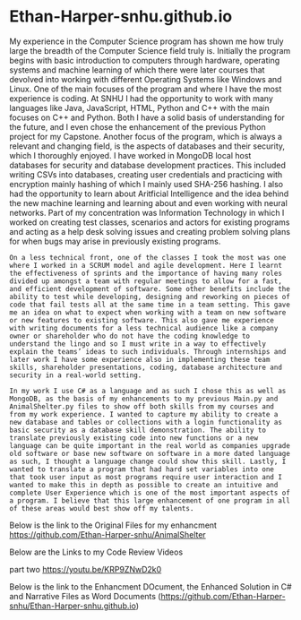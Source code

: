 # Ethan-Harper-snhu.github.io
My experience in the Computer Science program has shown me how truly large the breadth of the Computer Science field truly is. Initially the program begins with basic introduction to computers through hardware, operating systems and machine learning of which there were later courses that devolved into working with different Operating Systems like Windows and Linux. One of the main focuses of the program and where I have the most experience is coding. At SNHU I had the opportunity to work with many languages like Java, JavaScript, HTML, Python and C++ with the main focuses on C++ and Python. Both I have a solid basis of understanding for the future, and I even chose the enhancement of the previous Python project for my Capstone. Another focus of the program, which is always a relevant and changing field, is the aspects of databases and their security, which I thoroughly enjoyed. I have worked in MongoDB local host databases for security and database development practices. This included writing CSVs into databases, creating user credentials and practicing with encryption mainly hashing of which I mainly used SHA-256 hashing. I also had the opportunity to learn about Aritficial Intelligence and the idea behind the new machine learning and learning about and even working with neural networks. Part of my concentration was Information Technology in which I worked on creating test classes, scenarios and actors for existing programs and acting as a help desk solving issues and creating problem solving plans for when bugs may arise in previously existing programs. 

	On a less technical front, one of the classes I took the most was one where I worked in a SCRUM model and agile development. Here I learnt the effectiveness of sprints and the importance of having many roles divided up amongst a team with regular meetings to allow for a fast, and efficient development of software. Some other benefits include the ability to test while developing, designing and reworking on pieces of code that fail tests all at the same time in a team setting. This gave me an idea on what to expect when working with a team on new software or new features to existing software. This also gave me experience with writing documents for a less technical audience like a company owner or shareholder who do not have the coding knowledge to understand the lingo and so I must write in a way to effectively explain the teams’ ideas to such individuals. Through internships and later work I have some experience also in implementing these team skills, shareholder presentations, coding, database architecture and security in a real-world setting.
 
	In my work I use C# as a language and as such I chose this as well as MongoDB, as the basis of my enhancements to my previous Main.py and AnimalShelter.py files to show off both skills from my courses and from my work experience. I wanted to capture my ability to create a new database and tables or collections with a login functionality as basic security as a database skill demonstration. The ability to translate previously existing code into new functions or a new language can be quite important in the real world as companies upgrade old software or base new software on software in a more dated language as such, I thought a language change could show this skill. Lastly, I wanted to translate a program that had hard set variables into one that took user input as most programs require user interaction and I wanted to make this in depth as possible to create an intuitive and complete User Experience which is one of the most important aspects of a program. I believe that this large enhancement of one program in all of these areas would best show off my talents. 

Below is the link to the Original Files for my enhancment
https://github.com/Ethan-Harper-snhu/AnimalShelter

Below are the Links to my Code Review Videos

part two https://youtu.be/KRP9ZNwD2k0

Below is the link to the Enhancment DOcument, the Enhanced Solution in C# and Narrative Files as Word Documents
(https://github.com/Ethan-Harper-snhu/Ethan-Harper-snhu.github.io)

